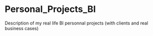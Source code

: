 # Personal_Projects_BI
Description of my real life BI personnal projects (with clients and real business cases)  
